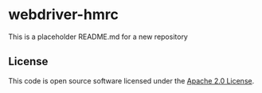 # webdriver-hmrc

This is a placeholder README.md for a new repository

## License

This code is open source software licensed under the [Apache 2.0 License]("http://www.apache.org/licenses/LICENSE-2.0.html").
